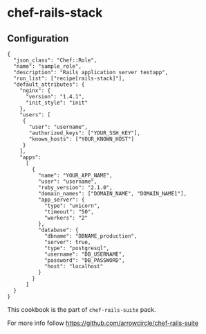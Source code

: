 # chef-rails-stack

## Configuration

    {
  	  "json_class": "Chef::Role",
      "name": "sample_role",
      "description": "Rails application server testapp",
      "run_list": ["recipe[rails-stack]"],
      "default_attributes": {
        "nginx": {
          "version": "1.4.1",
          "init_style": "init"
        },
        "users": [
         { 
           "user": "username",
           "authorized_keys": ["YOUR_SSH_KEY"],
           "known_hosts": ["YOUR_KNOWN_HOST"]
         }
        ],
        "apps":
          [
            {
              "name": "YOUR_APP_NAME",
              "user": "username",
              "ruby_version": "2.1.0",
              "domain_names": ["DOMAIN_NAME", "DOMAIN_NAME1"],
              "app_server": {
                "type": "unicorn",
                "timeout": "50",
                "workers": "2"
              },
              "database": {
                "dbname": "DBNAME_production",
                "server": true,
                "type": "postgresql",
                "username": "DB_USERNAME",
                "password": "DB_PASSWORD",
                "host": "localhost"
              }
            }
          ]
      }
    }

This cookbook is the part of `chef-rails-suite` pack.

For more info follow https://github.com/arrowcircle/chef-rails-suite
